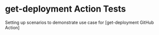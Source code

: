 # get-deployment Action Tests

Setting up scenarios to demonstrate use case for [get-deployment GitHub Action]